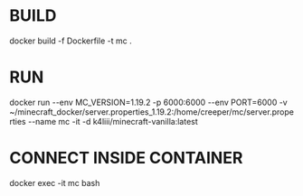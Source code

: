 # BUILD
docker build -f Dockerfile -t mc .

# RUN
docker run --env MC_VERSION=1.19.2 -p 6000:6000 --env PORT=6000 -v ~/minecraft_docker/server.properties_1.19.2:/home/creeper/mc/server.properties --name mc -it -d k4liii/minecraft-vanilla:latest

# CONNECT INSIDE CONTAINER
docker exec -it mc bash